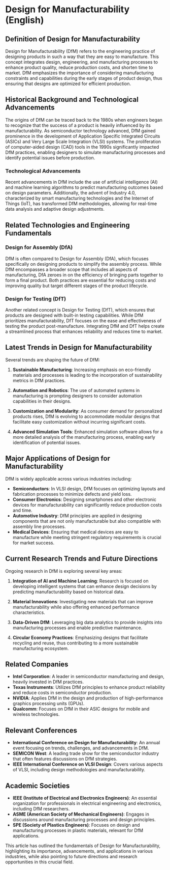 # Design for Manufacturability (English)

## Definition of Design for Manufacturability

Design for Manufacturability (DfM) refers to the engineering practice of designing products in such a way that they are easy to manufacture. This concept integrates design, engineering, and manufacturing processes to enhance product quality, reduce production costs, and shorten time to market. DfM emphasizes the importance of considering manufacturing constraints and capabilities during the early stages of product design, thus ensuring that designs are optimized for efficient production.

## Historical Background and Technological Advancements

The origins of DfM can be traced back to the 1980s when engineers began to recognize that the success of a product is heavily influenced by its manufacturability. As semiconductor technology advanced, DfM gained prominence in the development of Application Specific Integrated Circuits (ASICs) and Very Large Scale Integration (VLSI) systems. The proliferation of computer-aided design (CAD) tools in the 1990s significantly impacted DfM practices, enabling designers to simulate manufacturing processes and identify potential issues before production.

### Technological Advancements

Recent advancements in DfM include the use of artificial intelligence (AI) and machine learning algorithms to predict manufacturing outcomes based on design parameters. Additionally, the advent of Industry 4.0, characterized by smart manufacturing technologies and the Internet of Things (IoT), has transformed DfM methodologies, allowing for real-time data analysis and adaptive design adjustments.

## Related Technologies and Engineering Fundamentals

### Design for Assembly (DfA)

DfM is often compared to Design for Assembly (DfA), which focuses specifically on designing products to simplify the assembly process. While DfM encompasses a broader scope that includes all aspects of manufacturing, DfA zeroes in on the efficiency of bringing parts together to form a final product. Both practices are essential for reducing costs and improving quality but target different stages of the product lifecycle.

### Design for Testing (DfT)

Another related concept is Design for Testing (DfT), which ensures that products are designed with built-in testing capabilities. While DfM prioritizes manufacturability, DfT focuses on the ease and effectiveness of testing the product post-manufacture. Integrating DfM and DfT helps create a streamlined process that enhances reliability and reduces time to market.

## Latest Trends in Design for Manufacturability

Several trends are shaping the future of DfM:

1. **Sustainable Manufacturing**: Increasing emphasis on eco-friendly materials and processes is leading to the incorporation of sustainability metrics in DfM practices.
   
2. **Automation and Robotics**: The use of automated systems in manufacturing is prompting designers to consider automation capabilities in their designs.
   
3. **Customization and Modularity**: As consumer demand for personalized products rises, DfM is evolving to accommodate modular designs that facilitate easy customization without incurring significant costs.

4. **Advanced Simulation Tools**: Enhanced simulation software allows for a more detailed analysis of the manufacturing process, enabling early identification of potential issues.

## Major Applications of Design for Manufacturability

DfM is widely applicable across various industries including:

- **Semiconductors**: In VLSI design, DfM focuses on optimizing layouts and fabrication processes to minimize defects and yield loss.
- **Consumer Electronics**: Designing smartphones and other electronic devices for manufacturability can significantly reduce production costs and time.
- **Automotive Industry**: DfM principles are applied in designing components that are not only manufacturable but also compatible with assembly line processes.
- **Medical Devices**: Ensuring that medical devices are easy to manufacture while meeting stringent regulatory requirements is crucial for market success.

## Current Research Trends and Future Directions

Ongoing research in DfM is exploring several key areas:

1. **Integration of AI and Machine Learning**: Research is focused on developing intelligent systems that can enhance design decisions by predicting manufacturability based on historical data.

2. **Material Innovations**: Investigating new materials that can improve manufacturability while also offering enhanced performance characteristics.

3. **Data-Driven DfM**: Leveraging big data analytics to provide insights into manufacturing processes and enable predictive maintenance.

4. **Circular Economy Practices**: Emphasizing designs that facilitate recycling and reuse, thus contributing to a more sustainable manufacturing ecosystem.

## Related Companies

- **Intel Corporation**: A leader in semiconductor manufacturing and design, heavily invested in DfM practices.
- **Texas Instruments**: Utilizes DfM principles to enhance product reliability and reduce costs in semiconductor production.
- **NVIDIA**: Applies DfM in the design and production of high-performance graphics processing units (GPUs).
- **Qualcomm**: Focuses on DfM in their ASIC designs for mobile and wireless technologies.

## Relevant Conferences

- **International Conference on Design for Manufacturability**: An annual event focusing on trends, challenges, and advancements in DfM.
- **SEMICON West**: A leading trade show for the semiconductor industry that often features discussions on DfM strategies.
- **IEEE International Conference on VLSI Design**: Covers various aspects of VLSI, including design methodologies and manufacturability.

## Academic Societies

- **IEEE (Institute of Electrical and Electronics Engineers)**: An essential organization for professionals in electrical engineering and electronics, including DfM researchers.
- **ASME (American Society of Mechanical Engineers)**: Engages in discussions around manufacturing processes and design principles.
- **SPE (Society of Plastics Engineers)**: Focuses on design and manufacturing processes in plastic materials, relevant for DfM applications.

This article has outlined the fundamentals of Design for Manufacturability, highlighting its importance, advancements, and applications in various industries, while also pointing to future directions and research opportunities in this crucial field.